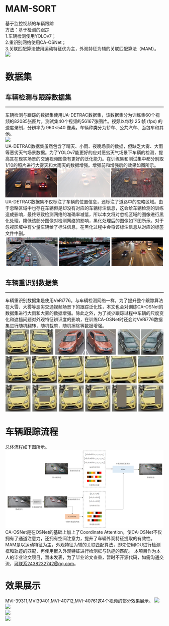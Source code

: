 # MAM-SORT
基于监控视频的车辆跟踪<br>
方法：基于检测的跟踪<br>
1.车辆检测使用YOLOv7；<br>
2.重识别网络使用CA-OSNet；<br>
3.关联匹配算法使用运动特征优为主，外观特征为辅的关联匹配算法（MAM）。<br>
![](https://github.com/wuchuimao/MAM-SORT/raw/main/images/MVI-39311.gif)<br>
# 数据集
## 车辆检测与跟踪数据集
-----
车辆检测与跟踪的数据集使用UA-DETRAC数据集，该数据集分为训练集60个视频的82085张图片，测试集40个视频的56167张图片。视频以每秒 25 帧 (fps) 的速度录制，分辨率为 960×540 像素。车辆种类分为轿车、公共汽车、面包车和其他。<br>
![](https://github.com/wuchuimao/MAM-SORT/raw/main/images/UA-DETRAC.jpg)<br>
UA-DETRAC数据集虽然包含了晴天、小雨、夜晚场景的数据，但缺乏大雾、大雨等恶劣天气场景数据。为了YOLOv7能更好的应对恶劣天气场景下车辆的检测，提高其在现实场景的交通视频图像有更好的泛化能力。在训练集和测试集中都分别取1/10的照片进行大雾天和大雨天的数据增强。增强前和增强后的效果如图所示。<br>
![](https://github.com/wuchuimao/MAM-SORT/raw/main/images/rain.jpg)<br>
UA-DETRAC数据集不仅标注了车辆的位置信息，还标注了道路中的忽略区域。由于忽略区域中也存在车辆但是却没有对应的车辆标注信息，这会给车辆检测的训练造成影响，最终导致检测网络的准确率减低，所以本文将对忽视区域的图像进行黑化处理，降低该部分图像对检测网络的影响，黑化处理后的图像如下图所示。对于忽视区域中有少量车辆给了标注信息，在黑化过程中会将该标注信息从对应的标签文件中删。<br>
![](https://github.com/wuchuimao/MAM-SORT/raw/main/images/ignore.jpg)<br>
## 车辆重识别数据集
-------
车辆重识别数据集是使用VeRi776。与车辆检测网络一样，为了提升整个跟踪算法在大雪、大雾等恶劣交通视频场景下的跟踪泛化性，本文也会对训练CA-OSNet的数据集进行大雨和大雾的数据增强。除此之外，为了减少跟踪过程中车辆的尺度变化和遮挡问题对外观特征辨识度的影响，在训练CA-OSNet时还会对VeRi776数据集进行随机翻转，随机裁剪，随机擦除等数据增强。
![](https://github.com/wuchuimao/MAM-SORT/raw/main/images/reid.jpg)<br>
# 车辆跟踪流程
总体流程如下图所示。<br>
![](https://github.com/wuchuimao/MAM-SORT/raw/main/images/MAM-SORT.jpg)<br>
CA-OSNet是在OSNet的基础上加上了Coordinate Attention，使CA-OSNet不仅拥有了通道注意力，还拥有空间注意力，提升了车辆外观特征提取的有效性。
MAM是以运动特征为主，外观特征为辅的关联匹配算法，即先使用IOU进行检测框和轨迹的匹配，再使用嵌入外观特征进行检测框与轨迹的匹配。
本项目作为本人的毕业论文项目，暂未发表，为了毕业论文查重，暂时不开源代码，如需沟通交流，可联系2438232742@qq.com。<br>
# 效果展示
MVI-39311,MVI39401,MVI-40712,MVI-40761这4个视频的部分效果展示。
![](https://github.com/wuchuimao/MAM-SORT/raw/main/images/MVI-39311-ignore.gif)<br>
![](https://github.com/wuchuimao/MAM-SORT/raw/main/images/MVI-39401.gif)<br>
![](https://github.com/wuchuimao/MAM-SORT/raw/main/images/MVI-40712.gif)<br>
![](https://github.com/wuchuimao/MAM-SORT/raw/main/images/MVI-40761.gif)<br>



